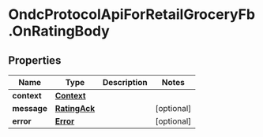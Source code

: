 # OndcProtocolApiForRetailGroceryFb.OnRatingBody

## Properties
Name | Type | Description | Notes
------------ | ------------- | ------------- | -------------
**context** | [**Context**](Context.md) |  | 
**message** | [**RatingAck**](RatingAck.md) |  | [optional] 
**error** | [**Error**](Error.md) |  | [optional] 

